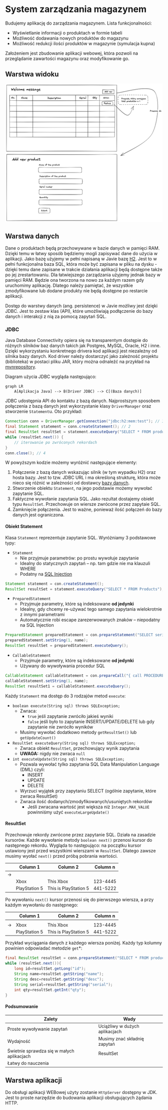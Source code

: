 # System zarządzania magazynem
Budujemy aplikację do zarządzania magazynem. Lista funkcjonalności:

- Wyświetlanie informacji o produktach w formie tabeli
- Możliwość dodawania nowych produktów do magazynu
- Możliwość redukcji ilości produktów w magazynie (symulacja kupna)

Założeniem jest zbudowanie aplikacji webowej, która pozwoli na przeglądanie zawartości magazynu oraz modyfikowanie go.

## Warstwa widoku
![This is how app would look like](images/view.png)
## Warstwa danych
Dane o produktach będą przechowywane w bazie danych w pamięci RAM. Dzięki temu w łatwy sposób będziemy mogli zapisywać dane do użycia w aplikacji. Jako bazę użyjemy w pełni napisaną w Javie bazę [H2](http://www.h2database.com/html/main.html). Jest to w pełni funkcjonalna baza SQL, która może być zapisana w pliku na dysku - dzięki temu dane zapisane w trakcie działania aplikacji będą dostępne także po jej zrestartowaniu. Dla łatwiejszego zarządzania użyjemy jednak bazy w pamięci RAM. Będzie ona tworzona na nowo za każdym razem gdy uruchomimy aplikację. Dlatego należy pamiętać, że wszystkie zmodyfikowane lub dodane produkty nie będą dostępne po restarcie aplikacji.

Dostęp do warstwy danych (ang. persistence) w Javie możliwy jest dzięki JDBC. Jest to zestaw klas (API), które umożliwiają podłączenie do bazy danych i interakcji z nią za pomocą zapytań SQL.
### JDBC
Java Database Connectivity opiera się na transparentym dostępie do różnych silników baz danych takich jak Postgres, MySQL, Oracle, H2 i inne. Dzięki wykorzystaniu konkretnego drivera kod aplikacji jest niezależny od silnika bazy danych. Kod driver należy dostarczyć jako zależność projektu (biblioteka) w postaci pliku JAR, który można odnaleźć na przykład na [mvnrepository](http://mvnrepository.com).

Diagram użycia JDBC wygląda następująco:

```mermaid
graph LR
    A[Aplikacja Java] --> B(Driver JDBC) --> C[(Baza danych)]
```
JDBC udostępnia API do kontaktu z bazą danych. Najprostszym sposobem połączenia z bazą danych jest wykorzystanie klasy `DriverManager` oraz stworzenie `Statement`u. Oto przykład:
```java
Connection conn = DriverManager.getConnection("jdbc:h2:mem:test"); // 1
final Statement statement = conn.createStatement(); // 2
final ResultSet resultSet = statement.executeQuery("SELECT * FROM product"); // 3
while (resultSet.next()) {
    // iterowanie po zwróconych rekordach
}
conn.close(); // 4
```
W powyższym kodzie możemy wyróżnić następujące elementy:
1. Połączenie z bazą danych wskazując silnik (w tym wypadku H2) oraz hosta bazy. Jest to tzw. JDBC URL i ma określoną strukturę, która może nieco się różnić w zależności od dostawcy [bazy danych](https://www.baeldung.com/java-jdbc-url-format).
2. Stworzenie obiektu `Statement`, na jego podstawie możemy wywołać zapytanie SQL. 
3. Faktyczne wywołanie zapytania SQL. Jako rezultat dostajemy obiekt typu `ResultSet`. Przechowuje on wiersze zwrócone przez zapytaie SQL.
4. Zamknięcie połączenia. Jest to ważne, ponieważ ilość połączeń do bazy danych jest ograniczona.
#### Obiekt Statement
Klasa `Statement` reprezentuje zapytanie SQL. Wyróżniamy 3 podstawowe typy:
- `Statement`
  - Nie przyjmuje parametrów: po prostu wywołuje zapytanie
  - Idealny do statycznych zapytań – np. tam gdzie nie ma klauzuli WHERE
  - Podatny na [SQL Injection](https://pl.wikipedia.org/wiki/SQL_injection)
```java
Statement statement = con.createStatement();
ResultSet resultSet = statement.executeQuery("SELECT * FROM Products");
```
- `PreparedStatement`
  - Przyjmuje parametry, które są indeksowane **od jedynki**
  - Idealny, gdy chcemy re-używać tego samego zapytania wielokrotnie z innymi parametrami
  - Automatycznie robi escape zarezerwowanych znaków – niepodatny na SQL Injection
```java
PreparedStatement preparedStatement = con.prepareStatement("SELECT serial FROM Products WHERE name LIKE ?");
preparedStatement.setString(1, name);
ResultSet resultSet = preparedStatement.executeQuery();
```
- `CallableStatement`
  - Przyjmuje parametry, które są indeksowane **od jedynki**
  - Używany do wywoływania procedur SQL
```java
CallableStatement callableStatement = con.prepareCall("{ call PROCEDURE(?,?...?)}");
callableStatement.setString(1, name);
ResultSet resultSet1 = callableStatement.executeQuery();
```
Każdy `Statement` ma dostęp do 3 rodzajów metod `execute`:
- `boolean execute(String sql) throws SQLException;`
  - Zwraca:
    - `true` jeśli zapytanie zwróciło jakieś wyniki
    - `false` jeśli było to zapytanie INSERT/UPDATE/DELETE lub gdy zapytanie nie zwróciło wyników
  - Musimy wywołać dodatkowo metody `getResultSet()` lub `getUpdateCount()`
- `ResultSet executeQuery(String sql) throws SQLException;`
  - Zwraca obiekt `ResultSet`, przechowujący wynik zapytania
  - **UWAGA:** nigdy nie zwraca `null`
- `int executeUpdate(String sql) throws SQLException;`
  - Pozwala wywołać tylko zapytania SQL Data Manipulation Language (DML) czyli:
    - INSERT
    - UPDATE
    - DELETE
  - Wyrzuci wyjątek przy zapytaniu SELECT (ogólnie zapytanie, które zwraca ResultSet)
  - Zwraca ilość dodanych/zmodyfikowanych/usuniętych rekordów
    - Jeśli zwracana wartość jest większa niż `Integer.MAX_VALUE` powinniśmy użyć `executeLargeUpdate()`
#### ResultSet
Przechowuje rekordy zwrócone przez zapytanie SQL. Działa na zasadzie kursorów. Każde wywołanie metody `boolean next()` przenosi kursor do następnego rekordu. Wygląda to następująco: na początku kursor ustawiony jest przed wszystkimi wierszami w `ResultSet`. Dlatego zawsze musimy wyołać `next()` przed próbą pobrania wartości.

|     | Column 1      | Column 2               | Column n |
|-----|---------------|------------------------|----------|
| ->  |               |                        |          |
|     | Xbox          | This Xbox              | 123-4445 |
|     | PlayStation 5 | This is PlayStation 5  | 441-5222 |
Po wywołaniu `next()` kursor przenosi się do pierwszego wiersza, a przy każdym wywołaniu do następnego:

|     | Column 1      | Column 2               | Column n |
|-----|---------------|------------------------|----------|
|     |               |                        |          |
| ->  | Xbox          | This Xbox              | 123-4445 |
|     | PlayStation 5 | This is PlayStation 5  | 441-5222 |

Przykład wyciągania danych z każdego wiersza poniżej. Każdy typ kolumny powinien odpowiadać metodzie `get`*:
```java
final ResultSet resultSet = conn.prepareStatement("SELECT * FROM product").executeQuery();
while (resultSet.next()){
    long id=resultSet.getLong("id");
    String name=resultSet.getString("name");
    String desc=resultSet.getString("desc");
    String serial=resultSet.getString("serial");
    int qty=resultSet.getInt("qty");
}
```
#### Podsumowanie
| Zalety | Wady |
|--------|------|
|Proste wywoływanie zapytań|Uciążliwy w dużych aplikacjach|
|Wydajność|Musimy znać składnię zapytań|
|Świetnie sprawdza się w małych aplikacjach|ResultSet|
|Łatwy do nauczenia||
## Warstwa aplikacji
Do obsługi aplikacji WEBowej użyty zostanie `HttpServer` dostępny w JDK. Jest to proste narzędzie do budowania aplikacji obsługujących żądania HTTP.
